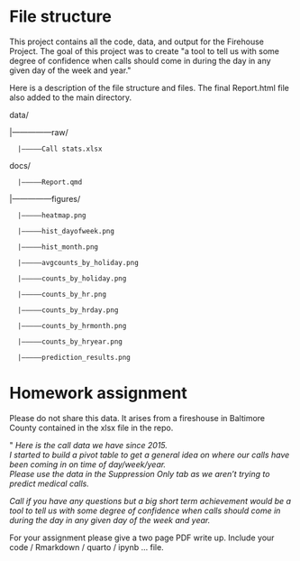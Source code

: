 # File structure
This project contains all the code, data, and output for the Firehouse Project. The goal of this project was to create "a tool to tell us with some degree of confidence when calls should come in during the day in any given day of the week and year." 

Here is a description of the file structure and files.
The final Report.html file also added to the main directory. 

data/

|—————raw/

      |—————Call stats.xlsx

docs/

      |—————Report.qmd

|—————figures/

      |—————heatmap.png
      
      |—————hist_dayofweek.png
      
      |—————hist_month.png
      
      |—————avgcounts_by_holiday.png
      
      |—————counts_by_holiday.png

      |—————counts_by_hr.png

      |—————counts_by_hrday.png

      |—————counts_by_hrmonth.png
      
      |—————counts_by_hryear.png

      |—————prediction_results.png


# Homework assignment

Please do not share this data. It arises from a fireshouse in Baltimore County contained in the xlsx file in the repo.

"
*Here is the call data we have since 2015.  
I started to build a pivot table to get a general idea on where our calls have been coming in on time of day/week/year.  
Please use the data in the Suppression Only tab as we aren’t trying to predict medical calls.*

 *Call if you have any questions but a big short term achievement would be a tool to tell us with some 
 degree of confidence when calls should come in during the day in any given day of the week and year.*

 For your assignment please give a two page PDF write up. Include your code / Rmarkdown / quarto / ipynb ...  file. 

 

